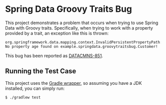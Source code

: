 # Spring Data Groovy Traits Bug #

This project demonstrates a problem that occurs when trying to use Spring Data with Groovy traits.
Specifically, when trying to work with a property provided by a trait, an exception like this is thrown:

    org.springframework.data.mapping.context.InvalidPersistentPropertyPath: No property age found on example.springdata.groovytraitsbug.Customer!

This bug has been reported as [DATACMNS-851](https://jira.spring.io/browse/DATACMNS-851).

## Running the Test Case ##

This project uses the [Gradle wrapper][], so assuming you have a JDK installed, you can simply run:

    $ ./gradlew test

[Gradle wrapper]: https://docs.gradle.org/current/userguide/gradle_wrapper.html
